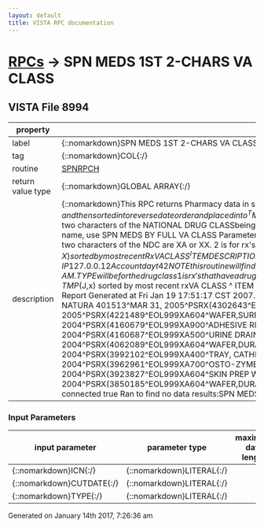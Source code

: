 ```yaml
---
layout: default
title: VISTA RPC documentation
---
```




# [RPCs](TableOfContent.md) &#8594; SPN MEDS 1ST 2-CHARS VA CLASS 


 ## VISTA File 8994
 property | value 
--- | --- 
 label | {::nomarkdown}SPN MEDS 1ST 2-CHARS VA CLASS{:/}
 tag | {::nomarkdown}COL{:/}
 routine | [SPNRPCH](http://code.osehra.org/dox/Routine_SPNRPCH_source.html)
 return value type | {::nomarkdown}GLOBAL ARRAY{:/}
 description | {::nomarkdown}This RPC returns Pharmacy data in support of the Pharmacy Supplies subscreen of the Pressure Ulcer Treatment report. The results are first placed into ^UTILITY($J), and then sorted into reverse date order and placed into ^TMP($J) NOTE: NATIONAL DRUG CLASS (NDC) is also called VA CLASSIFICATION. NOTE: This RPC will find prescriptions based on thefirst two characters of the NATIONAL DRUG CLASSbeing XX OR XA (these represent PHARMACY SUPPLIES). NOTE: To find prescriptions based on the entire 5-characterNATIONAL DRUG CLASS name, use SPN MEDS BY FULL VA CLASS    Parameter values:   DFN is ien of the pt.   CUTDATE is the date to start collection data from.   TYPE will be for the drug class.      1 is for rx's when the first two characters of the NDC       are XA or XX.      2 is for rx's when the first two characters of the NDC      are IM and the drug name contains INFLUENZA.         Returns:                TMP($J,X) sorted by most recent Rx                VA CLASS ^ ITEM DESCRIPTION ^ DATE DISPENSED ^ PSRX(IEN  SPN MEDS 1ST 2-CHARS VA CLASS Results:  IP 127.0.0.12Account dayt42 NOTE  this routine will find prescriptions based on theTHE FIRST TWO CHARACTERS IN THE NATIONAL DRUG CLASS IN, AM .TYPE will be for the drug class1 is rx's that have a drug class that begin with either a XA OR XX..2 Locates RX's the have a drug NDC that begins with 'IM' and the drug name has INFLUENZA in the text Returns:TMP($J,x) sorted by most recent rxVA CLASS ^ ITEM DESCRIPTION ^ DATE DISPENSED ^ PSRX(IEN Three parameters 1 1002624015  / ICN    (Patients dfn is 4570)2 Jan 01 2004  / cut date3 1 Report Generated at Fri Jan 19 17:51:17 CST 2007. parameter size: 3 Division : 552 Is connected true   SPN MEDS 1ST 2-CHARS VA CLASS Results:  XA402^POUCH,DRAINABLE,SUR-FIT NATURA 401513^MAR 31, 2005^PSRX(4302643^EOL999XA402^POUCH,DRAINABLE,SUR-FIT NATURA 401513^FEB 03, 2005^PSRX(4237949^EOL999XA604^SKIN PREP WIPE^JAN 21, 2005^PSRX(4221489^EOL999XA604^WAFER,SURFIT-NAT FLEXIBLE C#4131-67^JAN 21, 2005^PSRX(4221493^EOL999XA511^CATHETER 26FR 5CC BALLOON (EA)^NOV 18, 2004^PSRX(4160679^EOL999XA900^ADHESIVE REMOVER PAD^NOV 17, 2004^PSRX(4160676^EOL999XA400^TRAY, CATHETERIZATION W/O CATHETER^NOV 17, 2004^PSRX(4160687^EOL999XA500^URINE DRAINAGE BAG (CYSTOFLO) (ea) ^AUG 13, 2004^PSRX(4062088^EOL999XA604^WAFER,SURFIT-NAT FLEXIBLE C#4131-67^AUG 13, 2004^PSRX(4062089^EOL999XA604^WAFER,DURAHESIVE FLEXABLE #413165^JUN 28, 2004^PSRX(4007001^EOL999XA400^TRAY, CATHETERIZATION W/O CATHETER^JUN 11, 2004^PSRX(3992102^EOL999XA400^TRAY, CATHETERIZATION W/O CATHETER^MAY 14, 2004^PSRX(3962960^EOL999XA400^TRAY, CATHETERIZATION W/O CATHETER^MAY 14, 2004^PSRX(3962961^EOL999XA700^OSTO-ZYME 8 OZ^MAY 14, 2004^PSRX(3963501^EOL999XA402^POUCH,DRAINABLE,SUR-FIT NATURA 401513^APR 07, 2004^PSRX(3923827^EOL999XA604^SKIN PREP WIPE^FEB 02, 2004^PSRX(3850184^EOL999XA604^SKIN PREP WIPE^FEB 02, 2004^PSRX(3850185^EOL999XA604^WAFER,DURAHESIVE FLEXABLE #413165^JAN 30, 2004^PSRX(3850186^EOL999   SPN MEDS 1ST 2-CHARS VA CLASS Results length: 1227 Is connected true  Ran to find no data results:SPN MEDS 1ST 2-CHARS VA CLASS Results: SPN MEDS 1ST 2-CHARS VA CLASS Results length: 0 {:/}

### Input Parameters

| input parameter | parameter type | maximum data length | required | description | 
| --- | --- | --- | --- | --- | 
| {::nomarkdown}ICN{:/} | {::nomarkdown}LITERAL{:/} |  |  |  | 
| {::nomarkdown}CUTDATE{:/} | {::nomarkdown}LITERAL{:/} |  |  |  | 
| {::nomarkdown}TYPE{:/} | {::nomarkdown}LITERAL{:/} |  |  |  | 




 Generated on January 14th 2017, 7:26:36 am
